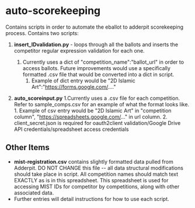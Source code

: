 # auto-scorekeeping
Contains scripts in order to automate the eballot to adderpit scorekeeping process.
Contains two scripts:
1. **insert_IDvalidation.py** - loops through all the ballots and inserts the competitor regular expression validation for each one. 
    1. Currently uses a dict of "competition_name":"ballot_url" in order to access ballots. Future improvements would use a specifically formatted .csv file that would be converted into a dict in script.
        1. Example of dict entry would be "2D Islamic Art":"https://forms.google.com/...."

2. **auto_scoreinput.py**
    1.Currently uses a .csv file for each competition. Refer to sample_comps.csv for an example of what the format looks like.
        1. Example of csv entry would be "2D Islamic Art" in "competition column", "https://spreadsheets.google.com/..." in url column.
        2. client_secret.json is required for oauth2client validation/Google Drive API credentials/spreadsheet access credentials

## Other Items
* **mist-registration.csv** contains slightly formatted data pulled from Adderpit. DO NOT CHANGE this file -- all data structural modifications should take place in script. All competition names should match text EXACTLY as is in this spreadsheet. This spreadsheet is used for accessing MIST IDs for competitor by competitions, along with other associated data. 
* Further entries will detail instructions for how to use each script. 
